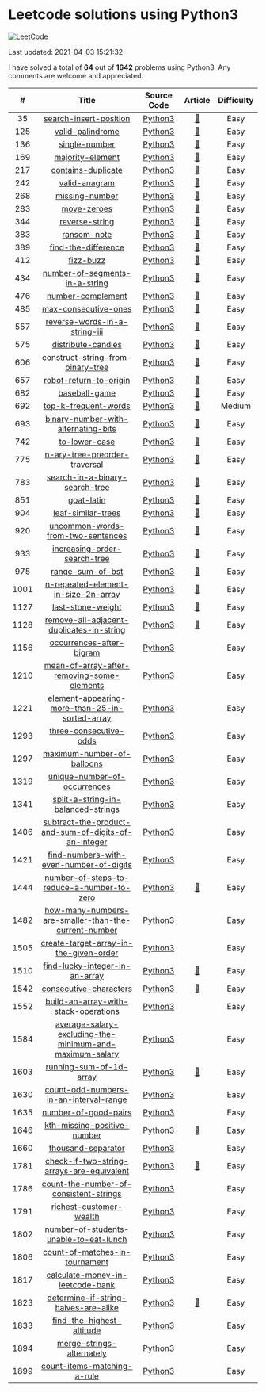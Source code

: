 # Leetcode solutions using Python3

![LeetCode](https://img.shields.io/badge/solved-64-green.svg)

Last updated:  2021-04-03 15:21:32

I have solved a total of **64** out of **1642** problems using Python3. Any comments are welcome and appreciated.

| # | Title | Source Code | Article | Difficulty |
|:---:|:---:|:---:|:---:|:---:|
|35|[search-insert-position](https://leetcode.com/problems/search-insert-position)|[Python3](https://github.com/abbiesims/Leetcode/blob/main/solutions/035-search-insert-position/search-insert-position.py)|[:memo:](https://leetcode.com/articles/search-insert-position/)|Easy|
|125|[valid-palindrome](https://leetcode.com/problems/valid-palindrome)|[Python3](https://github.com/abbiesims/Leetcode/blob/main/solutions/125-valid-palindrome/valid-palindrome.py)|[:memo:](https://leetcode.com/articles/valid-palindrome/)|Easy|
|136|[single-number](https://leetcode.com/problems/single-number)|[Python3](https://github.com/abbiesims/Leetcode/blob/main/solutions/136-single-number/single-number.py)|[:memo:](https://leetcode.com/articles/single-number/)|Easy|
|169|[majority-element](https://leetcode.com/problems/majority-element)|[Python3](https://github.com/abbiesims/Leetcode/blob/main/solutions/169-majority-element/majority-element.py)|[:memo:](https://leetcode.com/articles/majority-element/)|Easy|
|217|[contains-duplicate](https://leetcode.com/problems/contains-duplicate)|[Python3](https://github.com/abbiesims/Leetcode/blob/main/solutions/217-contains-duplicate/contains-duplicate.py)|[:memo:](https://leetcode.com/articles/contains-duplicate/)|Easy|
|242|[valid-anagram](https://leetcode.com/problems/valid-anagram)|[Python3](https://github.com/abbiesims/Leetcode/blob/main/solutions/242-valid-anagram/valid-anagram.py)|[:memo:](https://leetcode.com/articles/valid-anagram/)|Easy|
|268|[missing-number](https://leetcode.com/problems/missing-number)|[Python3](https://github.com/abbiesims/Leetcode/blob/main/solutions/268-missing-number/missing-number.py)|[:memo:](https://leetcode.com/articles/missing-number/)|Easy|
|283|[move-zeroes](https://leetcode.com/problems/move-zeroes)|[Python3](https://github.com/abbiesims/Leetcode/blob/main/solutions/283-move-zeroes/move-zeroes.py)|[:memo:](https://leetcode.com/articles/move-zeroes/)|Easy|
|344|[reverse-string](https://leetcode.com/problems/reverse-string)|[Python3](https://github.com/abbiesims/Leetcode/blob/main/solutions/344-reverse-string/reverse-string.py)|[:memo:](https://leetcode.com/articles/reverse-string/)|Easy|
|383|[ransom-note](https://leetcode.com/problems/ransom-note)|[Python3](https://github.com/abbiesims/Leetcode/blob/main/solutions/383-ransom-note/ransom-note.py)|[:memo:](https://leetcode.com/articles/ransom-note/)|Easy|
|389|[find-the-difference](https://leetcode.com/problems/find-the-difference)|[Python3](https://github.com/abbiesims/Leetcode/blob/main/solutions/389-find-the-difference/find-the-difference.py)|[:memo:](https://leetcode.com/articles/find-the-difference/)|Easy|
|412|[fizz-buzz](https://leetcode.com/problems/fizz-buzz)|[Python3](https://github.com/abbiesims/Leetcode/blob/main/solutions/412-fizz-buzz/fizz-buzz.py)|[:memo:](https://leetcode.com/articles/fizz-buzz/)|Easy|
|434|[number-of-segments-in-a-string](https://leetcode.com/problems/number-of-segments-in-a-string)|[Python3](https://github.com/abbiesims/Leetcode/blob/main/solutions/434-number-of-segments-in-a-string/number-of-segments-in-a-string.py)|[:memo:](https://leetcode.com/articles/number-of-segments-in-a-string/)|Easy|
|476|[number-complement](https://leetcode.com/problems/number-complement)|[Python3](https://github.com/abbiesims/Leetcode/blob/main/solutions/476-number-complement/number-complement.py)|[:memo:](https://leetcode.com/articles/number-complement/)|Easy|
|485|[max-consecutive-ones](https://leetcode.com/problems/max-consecutive-ones)|[Python3](https://github.com/abbiesims/Leetcode/blob/main/solutions/485-max-consecutive-ones/max-consecutive-ones.py)|[:memo:](https://leetcode.com/articles/max-consecutive-ones/)|Easy|
|557|[reverse-words-in-a-string-iii](https://leetcode.com/problems/reverse-words-in-a-string-iii)|[Python3](https://github.com/abbiesims/Leetcode/blob/main/solutions/557-reverse-words-in-a-string-iii/reverse-words-in-a-string-iii.py)|[:memo:](https://leetcode.com/articles/reverse-words-in-a-string-iii/)|Easy|
|575|[distribute-candies](https://leetcode.com/problems/distribute-candies)|[Python3](https://github.com/abbiesims/Leetcode/blob/main/solutions/575-distribute-candies/distribute-candies.py)|[:memo:](https://leetcode.com/articles/distribute-candies/)|Easy|
|606|[construct-string-from-binary-tree](https://leetcode.com/problems/construct-string-from-binary-tree)|[Python3](https://github.com/abbiesims/Leetcode/blob/main/solutions/606-construct-string-from-binary-tree/construct-string-from-binary-tree.py)|[:memo:](https://leetcode.com/articles/construct-string-from-binary-tree/)|Easy|
|657|[robot-return-to-origin](https://leetcode.com/problems/robot-return-to-origin)|[Python3](https://github.com/abbiesims/Leetcode/blob/main/solutions/657-robot-return-to-origin/robot-return-to-origin.py)|[:memo:](https://leetcode.com/articles/judge-route-circle/)|Easy|
|682|[baseball-game](https://leetcode.com/problems/baseball-game)|[Python3](https://github.com/abbiesims/Leetcode/blob/main/solutions/682-baseball-game/baseball-game.py)|[:memo:](https://leetcode.com/articles/baseball-game/)|Easy|
|692|[top-k-frequent-words](https://leetcode.com/problems/top-k-frequent-words)|[Python3](https://github.com/abbiesims/Leetcode/blob/main/solutions/692-top-k-frequent-words/top-k-frequent-words.py)|[:memo:](https://leetcode.com/articles/top-k-frequent-words/)|Medium|
|693|[binary-number-with-alternating-bits](https://leetcode.com/problems/binary-number-with-alternating-bits)|[Python3](https://github.com/abbiesims/Leetcode/blob/main/solutions/693-binary-number-with-alternating-bits/binary-number-with-alternating-bits.py)|[:memo:](https://leetcode.com/articles/binary-number-with-alternating-bits/)|Easy|
|742|[to-lower-case](https://leetcode.com/problems/to-lower-case)|[Python3](https://github.com/abbiesims/Leetcode/blob/main/solutions/742-to-lower-case/to-lower-case.py)|[:memo:](https://leetcode.com/articles/to-lower-case/)|Easy|
|775|[n-ary-tree-preorder-traversal](https://leetcode.com/problems/n-ary-tree-preorder-traversal)|[Python3](https://github.com/abbiesims/Leetcode/blob/main/solutions/775-n-ary-tree-preorder-traversal/n-ary-tree-preorder-traversal.py)|[:memo:](https://leetcode.com/articles/n-ary-tree-preorder-traversal/)|Easy|
|783|[search-in-a-binary-search-tree](https://leetcode.com/problems/search-in-a-binary-search-tree)|[Python3](https://github.com/abbiesims/Leetcode/blob/main/solutions/783-search-in-a-binary-search-tree/search-in-a-binary-search-tree.py)|[:memo:](https://leetcode.com/articles/search-in-a-bst/)|Easy|
|851|[goat-latin](https://leetcode.com/problems/goat-latin)|[Python3](https://github.com/abbiesims/Leetcode/blob/main/solutions/851-goat-latin/goat-latin.py)|[:memo:](https://leetcode.com/articles/goat-latin/)|Easy|
|904|[leaf-similar-trees](https://leetcode.com/problems/leaf-similar-trees)|[Python3](https://github.com/abbiesims/Leetcode/blob/main/solutions/904-leaf-similar-trees/leaf-similar-trees.py)|[:memo:](https://leetcode.com/articles/leaf-similar-trees/)|Easy|
|920|[uncommon-words-from-two-sentences](https://leetcode.com/problems/uncommon-words-from-two-sentences)|[Python3](https://github.com/abbiesims/Leetcode/blob/main/solutions/920-uncommon-words-from-two-sentences/uncommon-words-from-two-sentences.py)|[:memo:](https://leetcode.com/articles/uncommon-words-from-two-sentences/)|Easy|
|933|[increasing-order-search-tree](https://leetcode.com/problems/increasing-order-search-tree)|[Python3](https://github.com/abbiesims/Leetcode/blob/main/solutions/933-increasing-order-search-tree/increasing-order-search-tree.py)|[:memo:](https://leetcode.com/articles/increasing-order-search-tree/)|Easy|
|975|[range-sum-of-bst](https://leetcode.com/problems/range-sum-of-bst)|[Python3](https://github.com/abbiesims/Leetcode/blob/main/solutions/975-range-sum-of-bst/range-sum-of-bst.py)|[:memo:](https://leetcode.com/articles/range-sum-of-bst/)|Easy|
|1001|[n-repeated-element-in-size-2n-array](https://leetcode.com/problems/n-repeated-element-in-size-2n-array)|[Python3](https://github.com/abbiesims/Leetcode/blob/main/solutions/1001-n-repeated-element-in-size-2n-array/n-repeated-element-in-size-2n-array.py)|[:memo:](https://leetcode.com/articles/n-repeated-element-in-size-2n-array/)|Easy|
|1127|[last-stone-weight](https://leetcode.com/problems/last-stone-weight)|[Python3](https://github.com/abbiesims/Leetcode/blob/main/solutions/1127-last-stone-weight/last-stone-weight.py)|[:memo:](https://leetcode.com/articles/last-stone-weight/)|Easy|
|1128|[remove-all-adjacent-duplicates-in-string](https://leetcode.com/problems/remove-all-adjacent-duplicates-in-string)|[Python3](https://github.com/abbiesims/Leetcode/blob/main/solutions/1128-remove-all-adjacent-duplicates-in-string/remove-all-adjacent-duplicates-in-string.py)|[:memo:](https://leetcode.com/articles/remove-all-adjacent-duplicates-in-string/)|Easy|
|1156|[occurrences-after-bigram](https://leetcode.com/problems/occurrences-after-bigram)|[Python3](https://github.com/abbiesims/Leetcode/blob/main/solutions/1156-occurrences-after-bigram/occurrences-after-bigram.py)||Easy|
|1210|[mean-of-array-after-removing-some-elements](https://leetcode.com/problems/mean-of-array-after-removing-some-elements)|[Python3](https://github.com/abbiesims/Leetcode/blob/main/solutions/1210-mean-of-array-after-removing-some-elements/mean-of-array-after-removing-some-elements.py)||Easy|
|1221|[element-appearing-more-than-25-in-sorted-array](https://leetcode.com/problems/element-appearing-more-than-25-in-sorted-array)|[Python3](https://github.com/abbiesims/Leetcode/blob/main/solutions/1221-element-appearing-more-than-25-in-sorted-array/element-appearing-more-than-25-in-sorted-array.py)||Easy|
|1293|[three-consecutive-odds](https://leetcode.com/problems/three-consecutive-odds)|[Python3](https://github.com/abbiesims/Leetcode/blob/main/solutions/1293-three-consecutive-odds/three-consecutive-odds.py)||Easy|
|1297|[maximum-number-of-balloons](https://leetcode.com/problems/maximum-number-of-balloons)|[Python3](https://github.com/abbiesims/Leetcode/blob/main/solutions/1297-maximum-number-of-balloons/maximum-number-of-balloons.py)||Easy|
|1319|[unique-number-of-occurrences](https://leetcode.com/problems/unique-number-of-occurrences)|[Python3](https://github.com/abbiesims/Leetcode/blob/main/solutions/1319-unique-number-of-occurrences/unique-number-of-occurrences.py)||Easy|
|1341|[split-a-string-in-balanced-strings](https://leetcode.com/problems/split-a-string-in-balanced-strings)|[Python3](https://github.com/abbiesims/Leetcode/blob/main/solutions/1341-split-a-string-in-balanced-strings/split-a-string-in-balanced-strings.py)||Easy|
|1406|[subtract-the-product-and-sum-of-digits-of-an-integer](https://leetcode.com/problems/subtract-the-product-and-sum-of-digits-of-an-integer)|[Python3](https://github.com/abbiesims/Leetcode/blob/main/solutions/1406-subtract-the-product-and-sum-of-digits-of-an-integer/subtract-the-product-and-sum-of-digits-of-an-integer.py)||Easy|
|1421|[find-numbers-with-even-number-of-digits](https://leetcode.com/problems/find-numbers-with-even-number-of-digits)|[Python3](https://github.com/abbiesims/Leetcode/blob/main/solutions/1421-find-numbers-with-even-number-of-digits/find-numbers-with-even-number-of-digits.py)||Easy|
|1444|[number-of-steps-to-reduce-a-number-to-zero](https://leetcode.com/problems/number-of-steps-to-reduce-a-number-to-zero)|[Python3](https://github.com/abbiesims/Leetcode/blob/main/solutions/1444-number-of-steps-to-reduce-a-number-to-zero/number-of-steps-to-reduce-a-number-to-zero.py)|[:memo:](https://leetcode.com/articles/number-of-steps-to-reduce-a-number-to-zero/)|Easy|
|1482|[how-many-numbers-are-smaller-than-the-current-number](https://leetcode.com/problems/how-many-numbers-are-smaller-than-the-current-number)|[Python3](https://github.com/abbiesims/Leetcode/blob/main/solutions/1482-how-many-numbers-are-smaller-than-the-current-number/how-many-numbers-are-smaller-than-the-current-number.py)||Easy|
|1505|[create-target-array-in-the-given-order](https://leetcode.com/problems/create-target-array-in-the-given-order)|[Python3](https://github.com/abbiesims/Leetcode/blob/main/solutions/1505-create-target-array-in-the-given-order/create-target-array-in-the-given-order.py)||Easy|
|1510|[find-lucky-integer-in-an-array](https://leetcode.com/problems/find-lucky-integer-in-an-array)|[Python3](https://github.com/abbiesims/Leetcode/blob/main/solutions/1510-find-lucky-integer-in-an-array/find-lucky-integer-in-an-array.py)|[:memo:](https://leetcode.com/articles/find-lucky-integer-in-an-array/)|Easy|
|1542|[consecutive-characters](https://leetcode.com/problems/consecutive-characters)|[Python3](https://github.com/abbiesims/Leetcode/blob/main/solutions/1542-consecutive-characters/consecutive-characters.py)|[:memo:](https://leetcode.com/articles/consecutive-characters/)|Easy|
|1552|[build-an-array-with-stack-operations](https://leetcode.com/problems/build-an-array-with-stack-operations)|[Python3](https://github.com/abbiesims/Leetcode/blob/main/solutions/1552-build-an-array-with-stack-operations/build-an-array-with-stack-operations.py)||Easy|
|1584|[average-salary-excluding-the-minimum-and-maximum-salary](https://leetcode.com/problems/average-salary-excluding-the-minimum-and-maximum-salary)|[Python3](https://github.com/abbiesims/Leetcode/blob/main/solutions/1584-average-salary-excluding-the-minimum-and-maximum-salary/average-salary-excluding-the-minimum-and-maximum-salary.py)||Easy|
|1603|[running-sum-of-1d-array](https://leetcode.com/problems/running-sum-of-1d-array)|[Python3](https://github.com/abbiesims/Leetcode/blob/main/solutions/1603-running-sum-of-1d-array/running-sum-of-1d-array.py)|[:memo:](https://leetcode.com/articles/running-sum-of-1d-array/)|Easy|
|1630|[count-odd-numbers-in-an-interval-range](https://leetcode.com/problems/count-odd-numbers-in-an-interval-range)|[Python3](https://github.com/abbiesims/Leetcode/blob/main/solutions/1630-count-odd-numbers-in-an-interval-range/count-odd-numbers-in-an-interval-range.py)||Easy|
|1635|[number-of-good-pairs](https://leetcode.com/problems/number-of-good-pairs)|[Python3](https://github.com/abbiesims/Leetcode/blob/main/solutions/1635-number-of-good-pairs/number-of-good-pairs.py)||Easy|
|1646|[kth-missing-positive-number](https://leetcode.com/problems/kth-missing-positive-number)|[Python3](https://github.com/abbiesims/Leetcode/blob/main/solutions/1646-kth-missing-positive-number/kth-missing-positive-number.py)|[:memo:](https://leetcode.com/articles/kth-missing-positive-number/)|Easy|
|1660|[thousand-separator](https://leetcode.com/problems/thousand-separator)|[Python3](https://github.com/abbiesims/Leetcode/blob/main/solutions/1660-thousand-separator/thousand-separator.py)||Easy|
|1781|[check-if-two-string-arrays-are-equivalent](https://leetcode.com/problems/check-if-two-string-arrays-are-equivalent)|[Python3](https://github.com/abbiesims/Leetcode/blob/main/solutions/1781-check-if-two-string-arrays-are-equivalent/check-if-two-string-arrays-are-equivalent.py)|[:memo:](https://leetcode.com/articles/check-if-two-string-arrays-are-equivalent/)|Easy|
|1786|[count-the-number-of-consistent-strings](https://leetcode.com/problems/count-the-number-of-consistent-strings)|[Python3](https://github.com/abbiesims/Leetcode/blob/main/solutions/1786-count-the-number-of-consistent-strings/count-the-number-of-consistent-strings.py)||Easy|
|1791|[richest-customer-wealth](https://leetcode.com/problems/richest-customer-wealth)|[Python3](https://github.com/abbiesims/Leetcode/blob/main/solutions/1791-richest-customer-wealth/richest-customer-wealth.py)||Easy|
|1802|[number-of-students-unable-to-eat-lunch](https://leetcode.com/problems/number-of-students-unable-to-eat-lunch)|[Python3](https://github.com/abbiesims/Leetcode/blob/main/solutions/1802-number-of-students-unable-to-eat-lunch/number-of-students-unable-to-eat-lunch.py)||Easy|
|1806|[count-of-matches-in-tournament](https://leetcode.com/problems/count-of-matches-in-tournament)|[Python3](https://github.com/abbiesims/Leetcode/blob/main/solutions/1806-count-of-matches-in-tournament/count-of-matches-in-tournament.py)||Easy|
|1817|[calculate-money-in-leetcode-bank](https://leetcode.com/problems/calculate-money-in-leetcode-bank)|[Python3](https://github.com/abbiesims/Leetcode/blob/main/solutions/1817-calculate-money-in-leetcode-bank/calculate-money-in-leetcode-bank.py)||Easy|
|1823|[determine-if-string-halves-are-alike](https://leetcode.com/problems/determine-if-string-halves-are-alike)|[Python3](https://github.com/abbiesims/Leetcode/blob/main/solutions/1823-determine-if-string-halves-are-alike/determine-if-string-halves-are-alike.py)|[:memo:](https://leetcode.com/articles/determine-if-string-halves-are-alike/)|Easy|
|1833|[find-the-highest-altitude](https://leetcode.com/problems/find-the-highest-altitude)|[Python3](https://github.com/abbiesims/Leetcode/blob/main/solutions/1833-find-the-highest-altitude/find-the-highest-altitude.py)||Easy|
|1894|[merge-strings-alternately](https://leetcode.com/problems/merge-strings-alternately)|[Python3](https://github.com/abbiesims/Leetcode/blob/main/solutions/1894-merge-strings-alternately/merge-strings-alternately.py)||Easy|
|1899|[count-items-matching-a-rule](https://leetcode.com/problems/count-items-matching-a-rule)|[Python3](https://github.com/abbiesims/Leetcode/blob/main/solutions/1899-count-items-matching-a-rule/count-items-matching-a-rule.py)||Easy|
